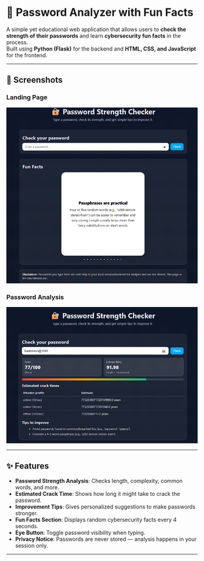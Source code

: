 # 🔐 Password Analyzer with Fun Facts

A simple yet educational web application that allows users to **check the strength of their passwords** and learn **cybersecurity fun facts** in the process.  
Built using **Python (Flask)** for the backend and **HTML, CSS, and JavaScript** for the frontend.

---

## 📸 Screenshots

### Landing Page
![Landing Page](screenshots/landing.png)

### Password Analysis
![Password Analysis](screenshots/analysis.png)

---

## ✨ Features

- **Password Strength Analysis**: Checks length, complexity, common words, and more.
- **Estimated Crack Time**: Shows how long it might take to crack the password.
- **Improvement Tips**: Gives personalized suggestions to make passwords stronger.
- **Fun Facts Section**: Displays random cybersecurity facts every 4 seconds.
- **Eye Button**: Toggle password visibility when typing.
- **Privacy Notice**: Passwords are never stored — analysis happens in your session only.

---